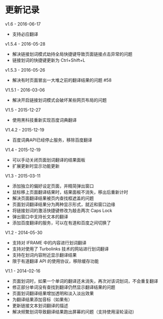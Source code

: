 # 更新记录

v1.6 - 2016-06-17

- 支持必应翻译

v1.5.4 - 2016-05-28

- 解决链接划词模式劫持全局快捷键导致页面链接点击异常的问题
- 链接划词的快捷键更新为 Ctrl+Shift+L

v1.5.3 - 2016-05-26

- 解决有时页面冒出一大堆之前的翻译结果的问题 #58

V1.5.1 - 2016-03-06

- 解决开启链接划词模式会破坏某些网页布局的问题

V1.5 - 2015-12-27

- 使用黑科技重新实现百度词典翻译

V1.4.2 - 2015-12-19

- 百度词典API已经停止服务，移除百度翻译

V1.4 - 2015-12-19

- 可以手动关闭页面划词翻译的结果面板
- 扩展更新时显示功能更新

V1.3 - 2015-03-11

- 添加独立的偏好设定页面，并精简弹出窗口
- 鼠标移上页面翻译结果时，结果面板不消失，移出后重新计时
- 解决页面翻译结果被页内查找框遮盖的问题
- 页面划词翻译结果分为两种显示形式，就近和窗口边缘
- 将链接划词的激活快捷键修改为敲击两次 Caps Lock
- 弹出窗口中支持长文本的翻译
- 添加百度翻译的服务，可以在有道和百度之间切换了

V1.2 - 2014-05-30

- 支持对 IFRAME 中的内容进行划词翻译
- 支持对使用了 Turbolinks 技术的网站进行划词翻译
- 支持在划词内容附近显示翻译结果
- 限于有道翻译 API 的使用协议，移除缓存功能

V1.1 - 2014-02-16

- 页面划词时，如果一个单词的翻译还未消失，再次对该词划词，不会重复翻译
- 修正部分单词没有查找到翻译仍然显示翻译结果的问题
- 页面划词翻译结果增加透明和淡入淡出效果
- 为翻译结果添加音标（如果有）
- 更新链接文本划词翻译的描述
- 解决频繁划词导致翻译结果跑出屏幕的问题（支持使用滚轮滚动）
